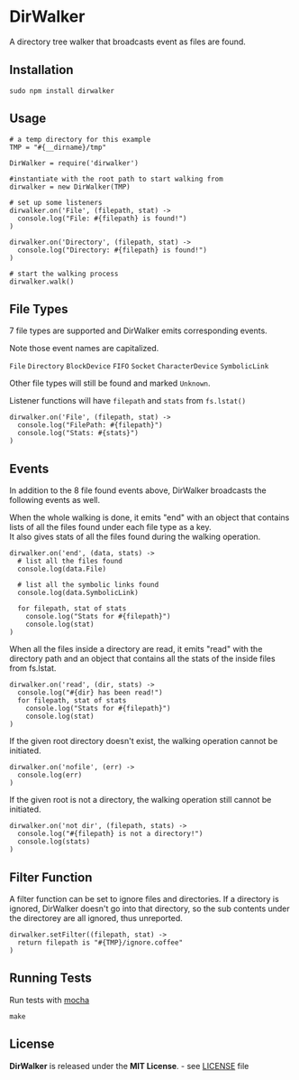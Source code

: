 DirWalker
=========

A directory tree walker that broadcasts event as files are found.

Installation
------------

    sudo npm install dirwalker
	
Usage
-----

    # a temp directory for this example  
	TMP = "#{__dirname}/tmp"
	
	DirWalker = require('dirwalker')
	
	#instantiate with the root path to start walking from
	dirwalker = new DirWalker(TMP)
	
	# set up some listeners
	dirwalker.on('File', (filepath, stat) ->
	  console.log("File: #{filepath} is found!")
	)
	
	dirwalker.on('Directory', (filepath, stat) ->
	  console.log("Directory: #{filepath} is found!")
	)
	
	# start the walking process
	dirwalker.walk()

File Types
----------

7 file types are supported and DirWalker emits corresponding events.  

Note those event names are capitalized.  

`File` `Directory` `BlockDevice` `FIFO` `Socket` `CharacterDevice` `SymbolicLink`

Other file types will still be found and marked `Unknown`.  

Listener functions will have `filepath` and `stats` from `fs.lstat()`

   	dirwalker.on('File', (filepath, stat) ->
	  console.log("FilePath: #{filepath}")
	  console.log("Stats: #{stats}")	  
	)


Events
------

In addition to the 8 file found events above, DirWalker broadcasts the following events as well.


When the whole walking is done, it emits "end" with an object that contains lists of all the files found under each file type as a key.  
It also gives stats of all the files found during the walking operation.

	dirwalker.on('end', (data, stats) ->
	  # list all the files found
	  console.log(data.File)
	  
	  # list all the symbolic links found
	  console.log(data.SymbolicLink)
	  
	  for filepath, stat of stats
	    console.log("Stats for #{filepath}")
	    console.log(stat)	  
	)

  
When all the files inside a directory are read, it emits "read" with the directory path and an object that contains all the stats of the inside files from fs.lstat.

	dirwalker.on('read', (dir, stats) ->
	  console.log("#{dir} has been read!")
	  for filepath, stat of stats
	    console.log("Stats for #{filepath}")
	    console.log(stat)
	)

  
If the given root directory doesn't exist, the walking operation cannot be initiated.

	dirwalker.on('nofile', (err) ->
	  console.log(err)
	)

  
If the given root is not a directory, the walking operation still cannot be initiated.

	dirwalker.on('not dir', (filepath, stats) ->
	  console.log("#{filepath} is not a directory!")
	  console.log(stats)
	)

Filter Function
---------------

A filter function can be set to ignore files and directories. If a directory is ignored, DirWalker doesn't go into that directory, so the sub contents under the directorey are all ignored, thus unreported.

	dirwalker.setFilter((filepath, stat) ->
	  return filepath is "#{TMP}/ignore.coffee"
	)
    
Running Tests
-------------

Run tests with [mocha](http://visionmedia.github.com/mocha/)

    make
	

License
-------
**DirWalker** is released under the **MIT License**. - see [LICENSE](https://raw.github.com/tomoio/dirwalker/master/LICENSE) file

